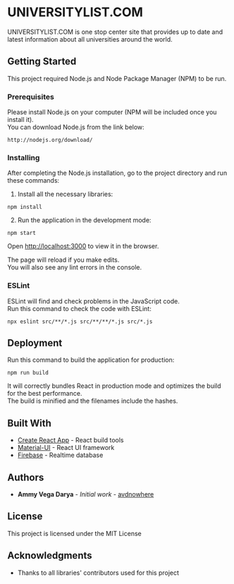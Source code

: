 # UNIVERSITYLIST.COM

UNIVERSITYLIST.COM is one stop center site that provides up to date and latest information about all universities around the world.

## Getting Started

This project required Node.js and Node Package Manager (NPM) to be run.

### Prerequisites

Please install Node.js on your computer (NPM will be included once you install it).<br/>
You can download Node.js from the link below:

```
http://nodejs.org/download/
```

### Installing

After completing the Node.js installation, go to the project directory and run these commands:

1. Install all the necessary libraries:

```
npm install
```

2. Run the application in the development mode:

```
npm start
```

Open [http://localhost:3000](http://localhost:3000) to view it in the browser.

The page will reload if you make edits.<br />
You will also see any lint errors in the console.

### ESLint

ESLint will find and check problems in the JavaScript code.<br />
Run this command to check the code with ESLint:

```
npx eslint src/**/*.js src/**/**/*.js src/*.js
```

## Deployment

Run this command to build the application for production:

```
npm run build
```

It will correctly bundles React in production mode and optimizes the build for the best performance.<br />
The build is minified and the filenames include the hashes.

## Built With

* [Create React App](https://github.com/facebook/create-react-app) - React build tools
* [Material-UI](https://github.com/mui-org/material-ui) - React UI framework
* [Firebase](https://github.com/firebase/firebase-js-sdk) - Realtime database

## Authors

* **Ammy Vega Darya** - *Initial work* - [avdnowhere](https://github.com/avdnowhere)

## License

This project is licensed under the MIT License

## Acknowledgments

* Thanks to all libraries' contributors used for this project

